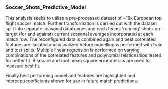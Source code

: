 ### Soccer_Shots_Predictive_Model
This analysis seeks to utilize a pre-processed dataset of ~19k European top flight soccer match. Further transformation is carried out with the dataset split into separate seasonal dataframes and each teams 'running' shots-on-target (for and against) current seasonal averages incorporated at each match row. The reconfigured data is combined again and best correlated features are isolated and visualized before modelling is performed with train and test splits. Multiple linear regression is performed on varying combinations of the correlated features and polynomial relationships tested for better fit. R square and root mean square error metrics are used to measure best fit. 

Finally best performing model and features are highlighted and intercept/coefficients shown for use in future match predictions.
